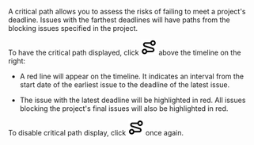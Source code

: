 A critical path allows you to assess the risks of failing to meet a project's deadline. Issues with the farthest deadlines will have paths from the blocking issues specified in the project.

To have the critical path displayed, click ![](../../_assets/tracker/svg/gantt-critical-path.svg) above the timeline on the right:

- A red line will appear on the timeline. It indicates an interval from the start date of the earliest issue to the deadline of the latest issue.

- The issue with the latest deadline will be highlighted in red. All issues blocking the project's final issues will also be highlighted in red.

To disable critical path display, click ![](../../_assets/tracker/svg/gantt-critical-path.svg) once again.